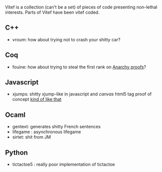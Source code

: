 Vitef is a collection (can't be a set) of pieces of code presenting non-lethal interests. Parts of Vitef have been vitef coded.

## C++ ##

  * vroum: how about trying not to crash your shitty car?

## Coq ##

  * fouine: how about trying to steal the first rank on [Anarchy proofs](http://as305.dyndns.org/aps/)?

## Javascript ##

  * xjumps: shitty xjump-like in javascript and _canvas_ html5 tag proof of concept [kind of like that](http://www.mrspeaker.net/dev/parcycle/)

## Ocaml ##

  * gentext: generates shitty French sentences
  * lifegame : asynchronous lifegame
  * sirtet: shit from JM

## Python ##

  * tictactoe5 : really poor implementation of tictactoe
